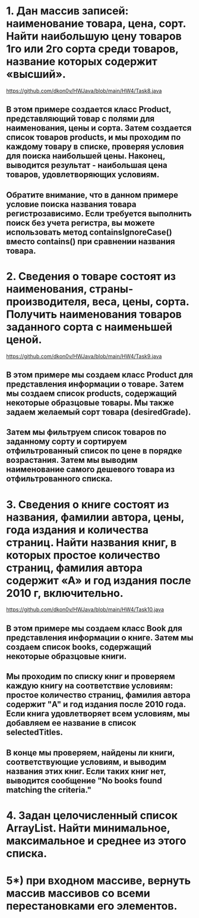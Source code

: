 # 1. Дан массив записей: наименование товара, цена, сорт. Найти наибольшую цену товаров 1го или 2го сорта среди товаров, название которых содержит «высший».

https://github.com/dkon0v/HWJava/blob/main/HW4/Task8.java
## В этом примере создается класс Product, представляющий товар с полями для наименования, цены и сорта. Затем создается список товаров products, и мы проходим по каждому товару в списке, проверяя условия для поиска наибольшей цены. Наконец, выводится результат - наибольшая цена товаров, удовлетворяющих условиям.

## Обратите внимание, что в данном примере условие поиска названия товара регистрозависимо. Если требуется выполнить поиск без учета регистра, вы можете использовать метод containsIgnoreCase() вместо contains() при сравнении названия товара.

# 2. Сведения о товаре состоят из наименования, страны-производителя, веса, цены, сорта. Получить наименования товаров заданного сорта с наименьшей ценой.
https://github.com/dkon0v/HWJava/blob/main/HW4/Task9.java

## В этом примере мы создаем класс Product для представления информации о товаре. Затем мы создаем список products, содержащий некоторые образцовые товары. Мы также задаем желаемый сорт товара (desiredGrade).
## Затем мы фильтруем список товаров по заданному сорту и сортируем отфильтрованный список по цене в порядке возрастания. Затем мы выводим наименование самого дешевого товара из отфильтрованного списка.

# 3. Сведения о книге состоят из названия, фамилии автора, цены, года издания и количества страниц. Найти названия книг, в которых простое количество страниц, фамилия автора содержит «А» и год издания после 2010 г, включительно.

https://github.com/dkon0v/HWJava/blob/main/HW4/Task10.java
## В этом примере мы создаем класс Book для представления информации о книге. Затем мы создаем список books, содержащий некоторые образцовые книги.

## Мы проходим по списку книг и проверяем каждую книгу на соответствие условиям: простое количество страниц, фамилия автора содержит "A" и год издания после 2010 года.  Если книга удовлетворяет всем условиям, мы добавляем ее название в список selectedTitles.

## В конце мы проверяем, найдены ли книги, соответствующие условиям, и выводим названия этих книг. Если таких книг нет, выводится сообщение "No books found matching the  criteria."

# 4. Задан целочисленный список ArrayList. Найти минимальное, максимальное и среднее из этого списка.

# 5*) при входном массиве, вернуть массив массивов со всеми перестановками его элементов. 
